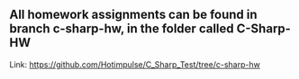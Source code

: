 ## All homework assignments can be found in branch c-sharp-hw, in the folder called C-Sharp-HW

Link: https://github.com/Hotimpulse/C_Sharp_Test/tree/c-sharp-hw
